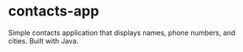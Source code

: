 # contacts-app
Simple contacts application that displays names, phone numbers, and cities. Built with Java.
